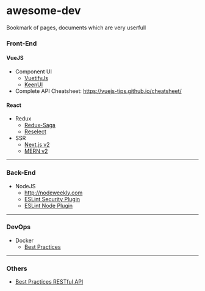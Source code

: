 # awesome-dev
Bookmark of pages, documents which are very userfull

### Front-End

#### VueJS
* Component UI
  * [VuetifyJs](https://vuetifyjs.com/)
  * [KeenUI](https://josephuspaye.github.io/Keen-UI/)
* Complete API Cheatsheet: https://vuejs-tips.github.io/cheatsheet/

#### React
* Redux
  * [Redux-Saga](https://redux-saga.github.io/redux-saga/index.html)
  * [Reselect](https://github.com/reactjs/reselect)
* SSR
  * [Next.js v2](https://zeit.co/blog/next)
  * [MERN v2](http://mern.io/)
***

### Back-End
* NodeJS
  * http://nodeweekly.com
  * [ESLint Security Plugin](https://github.com/nodesecurity/eslint-plugin-security)
  * [ESLint Node Plugin](https://github.com/mysticatea/eslint-plugin-node)

***

### DevOps
* Docker
  * [Best Practices](http://docs.projectatomic.io/container-best-practices)

***

### Others

* [Best Practices RESTful API](http://www.vinaysahni.com/best-practices-for-a-pragmatic-restful-api)
